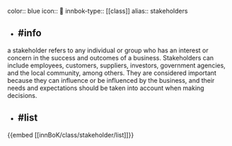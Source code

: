 color:: blue
icon:: 🙋
innbok-type:: [[class]]
alias:: stakeholders

- ## #info 
a stakeholder refers to any individual or group who has an interest or concern in the success and outcomes of a business. Stakeholders can include employees, customers, suppliers, investors, government agencies, and the local community, among others. They are considered important because they can influence or be influenced by the business, and their needs and expectations should be taken into account when making decisions.
- ## #list 
{{embed [[innBoK/class/stakeholder/list]]}}

